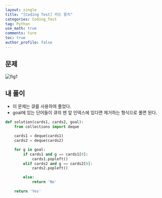 ```yaml
---
layout: single
title: "[Coding Test] 카드 뭉치"
categories: Coding_Test
tag: Python
use_math: true
comments: ture
toc: true
author_profile: false
---
```



## 문제 
![fig1]({{site.url}}/images/2023-05-22-ct1/문제설명.png)

## 내 풀이
* 이 문제는 큐를 사용하여 풀었다.
* goal에 있는 단어들이 큐의 맨 앞 인덱스에 있다면 제거하는 형식으로 풀면 된다.


```python
def solution(cards1, cards2, goal):
    from collections import deque

    cards1 = deque(cards1)
    cards2 = deque(cards2)

    for g in goal:
        if cards1 and g == cards1[0]:
            cards1.popleft()
        elif cards2 and g == cards2[0]:
            cards2.popleft()

        else:
            return 'No'
    
    return 'Yes'
```
